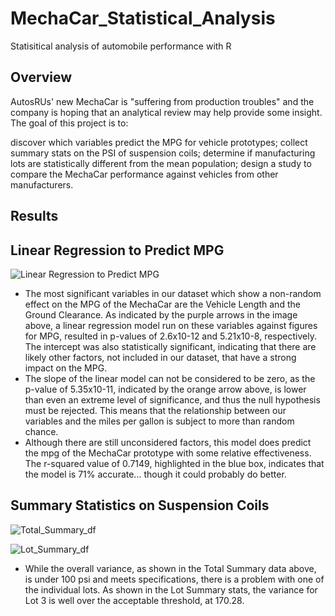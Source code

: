 # MechaCar_Statistical_Analysis

Statisitical analysis of automobile performance with R

## Overview

AutosRUs' new MechaCar is "suffering from production troubles" and the company is hoping that an analytical review may help provide some insight. The goal of this project is to:

discover which variables predict the MPG for vehicle prototypes;
collect summary stats on the PSI of suspension coils;
determine if manufacturing lots are statistically different from the mean population;
design a study to compare the MechaCar performance against vehicles from other manufacturers.

## Results

## Linear Regression to Predict MPG

![Linear Regression to Predict MPG](https://user-images.githubusercontent.com/88639467/147792374-1893a99a-e1a6-4400-98d2-cc7eb8396ad3.PNG)


 - The most significant variables in our dataset which show a non-random effect on the MPG of the MechaCar are the Vehicle Length and the Ground Clearance. As indicated by the purple arrows in the image above, a linear regression model run on these variables against figures for MPG, resulted in p-values of 2.6x10-12 and 5.21x10-8, respectively. The intercept was also statistically significant, indicating that there are likely other factors, not included in our dataset, that have a strong impact on the MPG.
 - The slope of the linear model can not be considered to be zero, as the p-value of 5.35x10-11, indicated by the orange arrow above, is lower than even an extreme level of significance, and thus the null hypothesis must be rejected. This means that the relationship between our variables and the miles per gallon is subject to more than random chance.
 - Although there are still unconsidered factors, this model does predict the mpg of the MechaCar prototype with some relative effectiveness. The r-squared value of 0.7149, highlighted in the blue box, indicates that the model is 71% accurate... though it could probably do better.

## Summary Statistics on Suspension Coils

![Total_Summary_df](https://user-images.githubusercontent.com/88639467/147792811-480d7e62-2176-40a9-aa34-b5d6bb8553c5.PNG)

![Lot_Summary_df](https://user-images.githubusercontent.com/88639467/147792814-7a8b7192-3ec5-48d7-95e6-2d0a44381953.PNG)


 - While the overall variance, as shown in the Total Summary data above, is under 100 psi and meets specifications, there is a problem with one of the individual lots. As shown in the Lot Summary stats, the variance for Lot 3 is well over the acceptable threshold, at 170.28.
